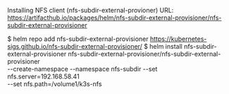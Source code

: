 Installing NFS client (nfs-subdir-external-provioner)
URL: https://artifacthub.io/packages/helm/nfs-subdir-external-provisioner/nfs-subdir-external-provisioner

$ helm repo add nfs-subdir-external-provisioner https://kubernetes-sigs.github.io/nfs-subdir-external-provisioner/
$ helm install nfs-subdir-external-provisioner nfs-subdir-external-provisioner/nfs-subdir-external-provisioner \
    --create-namespace 
    --namespace nfs-subdir
    --set nfs.server=192.168.58.41 \
    --set nfs.path=/volume1/k3s-nfs

